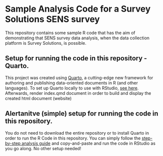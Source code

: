 # Sample Analysis Code for a Survey Solutions SENS survey
This repository contains some sample R code that has the aim of demonstrating that SENS survey data analysis, when the data collection platform is Survey Solutions, is possible. 

## Setup for running the code in this repository - Quarto.
This project was created using [Quarto](https://quarto.org), a cutting-edge new framework for authoring and publishing data-oriented documents in R (and other languages). To set up Quarto locally to use with RStudio, [see here](https://quarto.org/docs/get-started/hello/rstudio.html). Afterwards, render index.qmd document in order to build and display the created html document (website)

## Alertanitve (simple) setup for running the code in this repository.
You do not need to download the entire repository or to install Quarto in order to run the R Code in this repository. You can simply follow the [step-by-step analysis guide](https://gaguilar2015.github.io/SENS/) and copy-and-paste and run the code in RStudio as you go along. No other setup needed!
 
